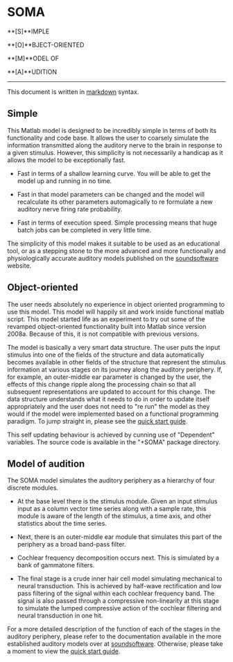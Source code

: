 SOMA
=====

**[S]**IMPLE

**[O]**BJECT-ORIENTED

**[M]**ODEL OF

**[A]**UDITION


- - - - - - - - - - - - - - - - - 

This document is written in [markdown] syntax.




Simple
------

This Matlab model is designed to be incredibly simple in terms of both its functionality and code base. It allows the user to coarsely simulate the information transmitted along the auditory nerve to the brain in response to a given stimulus. However, this simplicity is not necessarily a handicap as it allows the model to be exceptionally fast.

 - Fast in terms of a shallow learning curve. You will be able to get the model up and running in no time. 

 - Fast in that model parameters can be changed and the model will recalculate its other parameters automagically to re formulate a new auditory nerve firing rate probability.

 - Fast in terms of execution speed. Simple processing means that huge batch jobs can be completed in very little time.

The simplicity of this model makes it suitable to be used as an educational tool, or as a stepping stone to the more advanced and more functionally and physiologically accurate auditory models published on the [soundsoftware] website.




Object-oriented
---------------

The user needs absolutely no experience in object oriented programming to use this model. This model will happily sit and work inside functional matlab script. This model started life as an experiment to try out some of the revamped object-oriented functionality built into Matlab since version 2008a. Because of this, it is not compatible with previous versions. 

The model is basically a very smart data structure. The user puts the input stimulus into one of the fields of the structure and data automatically becomes available in other fields of the structure that represent the stimulus information at various stages on its journey along the auditory periphery. If, for example, an outer-middle ear parameter is changed by the user, the effects of this change ripple along the processing chain so that all subsequent representations are updated to account for this change. The data structure understands what it needs to do in order to update itself appropriately and the user does not need to "re run" the model as they would if the model were implemented based on a functional programming paradigm. To jump straight in, please see the [quick start guide].

This self updating behaviour is achieved by cunning use of "Dependent" variables. The source code is available in the "+SOMA" package directory.




Model of audition
-----------------

The SOMA model simulates the auditory periphery as a hierarchy of four discrete modules. 

 - At the base level there is the stimulus module. Given an input stimulus input as a column vector time series along with a sample rate, this module is aware of the length of the stimulus, a time axis, and other statistics about the time series.

 - Next, there is an outer-middle ear module that simulates this part of the periphery as a broad band-pass filter.

 - Cochlear frequency decomposition occurs next. This is simulated by a bank of gammatone filters.

 - The final stage is a crude inner hair cell model simulating mechanical to neural transduction. This is achieved by half-wave rectification and low pass filtering of the signal within each cochlear frequency band. The signal is also passed through a compressive non-linearity at this stage to simulate the lumped compressive action of the cochlear filtering and neural transduction in one hit.

For a more detailed description of the function of each of the stages in the auditory periphery, please refer to the documentation available in the more established auditory models over at [soundsoftware]. Otherwise, please take a moment to view the [quick start guide].


[soundsoftware]:http://code.soundsoftware.ac.uk/projects/auditory-models

[quick start guide]: /docs/quickstart.md

[markdown]: http://softwaremaniacs.org/playground/showdown-highlight/
